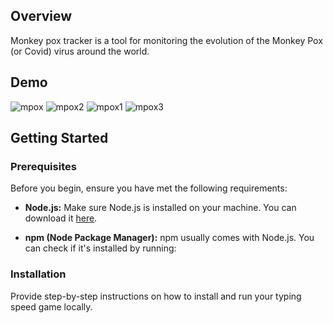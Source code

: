 ## Overview

Monkey pox tracker is a tool for monitoring the evolution of the Monkey Pox (or Covid) virus around the world.

## Demo

![mpox](https://github.com/Ramzi-Abidi/MonkeyPow-Tracker/assets/69228547/b615b011-2dd2-4290-badf-03dd418afa15)
![mpox2](https://github.com/Ramzi-Abidi/MonkeyPow-Tracker/assets/69228547/f10b72dc-276e-4ec4-a211-d03fff22776c)
![mpox1](https://github.com/Ramzi-Abidi/MonkeyPow-Tracker/assets/69228547/610cac56-29ab-496f-b6b2-5b0b543b3a93)
![mpox3](https://github.com/Ramzi-Abidi/MonkeyPow-Tracker/assets/69228547/c2e7c04b-dd24-40d2-89aa-4506f70be391)

## Getting Started

### Prerequisites

Before you begin, ensure you have met the following requirements:

- **Node.js:** Make sure Node.js is installed on your machine. You can download it [here](https://nodejs.org/).

- **npm (Node Package Manager):** npm usually comes with Node.js. You can check if it's installed by running:

### Installation

Provide step-by-step instructions on how to install and run your typing speed game locally.
